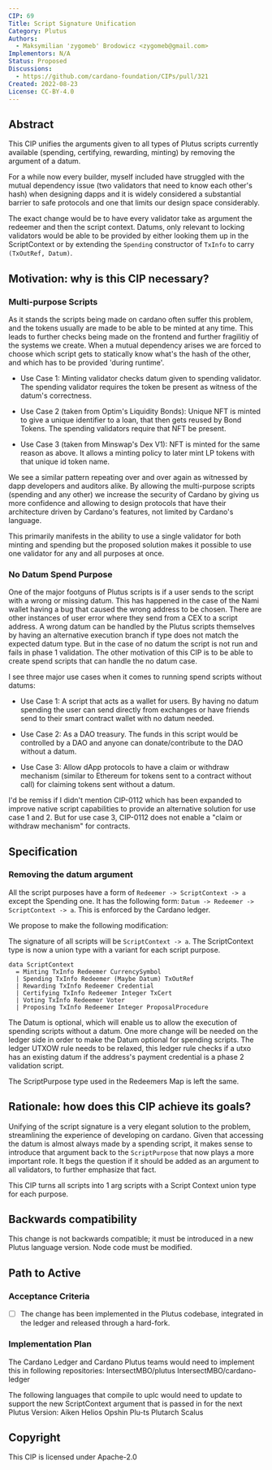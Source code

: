 ```yaml
---
CIP: 69
Title: Script Signature Unification
Category: Plutus
Authors:
  - Maksymilian 'zygomeb' Brodowicz <zygomeb@gmail.com>
Implementors: N/A
Status: Proposed
Discussions:
  - https://github.com/cardano-foundation/CIPs/pull/321
Created: 2022-08-23
License: CC-BY-4.0
---
```


## Abstract

This CIP unifies the arguments given to all types of Plutus scripts currently available (spending, certifying, rewarding, minting) by removing the argument of a datum.

For a while now every builder, myself included have struggled with the mutual dependency issue (two validators that need to know each other's hash) when designing dapps and it is widely considered a substantial barrier to safe protocols and one that limits our design space considerably.

The exact change would be to have every validator take as argument the redeemer and then the script context. Datums, only relevant to locking validators would be able to be provided by either looking them up in the ScriptContext or by extending the `Spending` constructor of `TxInfo` to carry `(TxOutRef, Datum)`.

## Motivation: why is this CIP necessary?

### Multi-purpose Scripts

As it stands the scripts being made on cardano often suffer this problem, and the tokens usually are made to be able to be minted at any time. This leads to further checks being made on the frontend and further fragilitiy of the systems we create. When a mutual dependency arises we are forced to choose which script gets to statically know what's the hash of the other, and which has to be provided 'during runtime'.

- Use Case 1: Minting validator checks datum given to spending validator. The spending validator requires the token be present as witness of the datum's correctness.

- Use Case 2 (taken from Optim's Liquidity Bonds): Unique NFT is minted to give a unique identifier to a loan, that then gets reused by Bond Tokens. The spending validators require that NFT be present.

- Use Case 3 (taken from Minswap's Dex V1): NFT is minted for the same reason as above. It allows a minting policy to later mint LP tokens with that unique id token name.

We see a similar pattern repeating over and over again as witnessed by dapp developers and auditors alike. By allowing the multi-purpose scripts (spending and any other) we increase the security of Cardano by giving us more confidence and allowing to design protocols that have their architecture driven by Cardano's features, not limited by Cardano's language.

This primarily manifests in the ability to use a single validator for both minting and spending but the proposed solution makes it possible to use one validator for any and all purposes at once.

### No Datum Spend Purpose

One of the major footguns of Plutus scripts is if a user sends to the script with a wrong or missing datum. This has happened in the case of the Nami wallet having a bug that caused the wrong address to be chosen. There are other instances of user error where they send from a CEX to a script address. A wrong datum can be handled by the Plutus scripts themselves by having an alternative execution branch if type does not match the expected datum type. But in the case of no datum the script is not run and fails in phase 1 validation. The other motivation of this CIP is to be able to create spend scripts that can handle the no datum case. 

I see three major use cases when it comes to running spend scripts without datums:

- Use Case 1: A script that acts as a wallet for users. By having no datum spending the user can send directly from exchanges or have friends send to their smart contract wallet with no datum needed.

- Use Case 2: As a DAO treasury. The funds in this script would be controlled by a DAO and anyone can donate/contribute to the DAO without a datum.

- Use Case 3: Allow dApp protocols to have a claim or withdraw mechanism (similar to Ethereum for tokens sent to a contract without call) for claiming tokens sent without a datum.

I'd be remiss if I didn't mention CIP-0112 which has been expanded to improve native script capabilities to provide an alternative solution for use case 1 and 2. But for use case 3, CIP-0112 does not enable a "claim or withdraw mechanism" for contracts.

## Specification

### Removing the datum argument

All the script purposes have a form of ```Redeemer -> ScriptContext -> a``` except the Spending one. It has the following form: ```Datum -> Redeemer -> ScriptContext -> a```. This is enforced by the Cardano ledger.

We propose to make the following modification:

The signature of all scripts will be ```ScriptContext -> a```.
The ScriptContext type is now a union type with a variant for each script purpose.
```
data ScriptContext
  = Minting TxInfo Redeemer CurrencySymbol
  | Spending TxInfo Redeemer (Maybe Datum) TxOutRef
  | Rewarding TxInfo Redeemer Credential
  | Certifying TxInfo Redeemer Integer TxCert 
  | Voting TxInfo Redeemer Voter
  | Proposing TxInfo Redeemer Integer ProposalProcedure
```
The Datum is optional, which will enable us to allow the execution of spending scripts without a datum. 
One more change will be needed on the ledger side in order to make the Datum optional for spending scripts.
The ledger UTXOW rule needs to be relaxed, this ledger rule checks if a utxo has an existing datum if the address's payment credential is a phase 2 validation script.

The ScriptPurpose type used in the Redeemers Map is left the same.



## Rationale: how does this CIP achieve its goals?

Unifying of the script signature is a very elegant solution to the problem, streamlining the experience of developing on cardano.
Given that accessing the datum is almost always made by a spending script, it makes sense to introduce that argument back to the `ScriptPurpose` that now plays a more important role.
It begs the question if it should be added as an argument to all validators, to further emphasize that fact.


This CIP turns all scripts into 1 arg scripts with a Script Context union type for each purpose.

## Backwards compatibility

This change is not backwards compatible; it must be introduced in a new Plutus language version.
Node code must be modified.

## Path to Active

### Acceptance Criteria

- [ ] The change has been implemented in the Plutus codebase, integrated in the ledger and released through a hard-fork.

### Implementation Plan

The Cardano Ledger and Cardano Plutus teams would need to implement this in following repositories:
  IntersectMBO/plutus
  IntersectMBO/cardano-ledger

The following languages that compile to uplc would need to update to support the new ScriptContext argument that 
is passed in for the next Plutus Version:
Aiken
Helios
Opshin
Plu-ts
Plutarch
Scalus

## Copyright

This CIP is licensed under Apache-2.0
